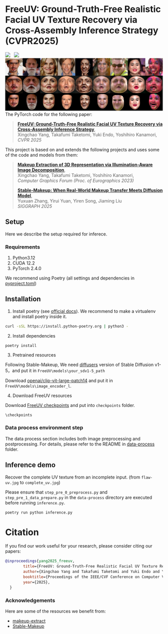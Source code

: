 # FreeUV: Ground-Truth-Free Realistic Facial UV Texture Recovery via Cross-Assembly Inference Strategy (CVPR2025)
<a href='https://arxiv.org/abs/2503.17197'><img src='https://img.shields.io/badge/ArXiv-PDF-red'></a> &nbsp; 
<a href='https://yangxingchao.github.io/FreeUV-page/'><img src='https://img.shields.io/badge/Project-Page-Green'></a> &nbsp; 
![Overview](fig/teaser.jpg)
The PyTorch code for the following paper:
> [**FreeUV: Ground-Truth-Free Realistic Facial UV Texture Recovery via Cross-Assembly Inference Strategy**](https://yangxingchao.github.io/FreeUV-page/),  
> Xingchao Yang, Takafumi Taketomi, Yuki Endo, Yoshihiro Kanamori,   
> *CVPR 2025*

This project is based on and extends the following projects and uses some of the code and models from them:
> [**Makeup Extraction of 3D Representation via Illumination-Aware Image Decomposition**](https://yangxingchao.github.io/makeup-extract-page),  
> Xingchao Yang, Takafumi Taketomi, Yoshihiro Kanamori,   
> *Computer Graphics Forum (Proc. of Eurographics 2023)*
> 
> [**Stable-Makeup: When Real-World Makeup Transfer Meets Diffusion Model**](https://github.com/Xiaojiu-z/Stable-Makeup),  
> Yuxuan Zhang, Yirui Yuan, Yiren Song, Jiaming Liu   
> *SIGGRAPH 2025*

## Setup

Here we describe the setup required for inferece.

### Requirements

1. Python3.12
2. CUDA 12.2
3. PyTorch 2.4.0

We recommend using Poetry (all settings and dependencies in [pyproject.toml](pyproject.toml))

## Installation
1. Install poetry (see [official docs](https://python-poetry.org/docs/)). We recommend to make a virtualenv and install poetry inside it.

```bash
curl -sSL https://install.python-poetry.org | python3 -
```

2. Install dependencies

```bash
poetry install
```

3. Pretrained resources
   
Following Stable-Makeup, We need [diffusers](https://github.com/huggingface/diffusers/) version of Stable Diffusion v1-5，and put it in ```FreeUV\models\your_sdv1-5_path```

Download [openai/clip-vit-large-patch14](https://huggingface.co/openai/clip-vit-large-patch14) and put it in ```FreeUV\models\image_encoder_l```.


4. Download FreeUV resources
   
Download [FreeUV checkpoints](https://drive.google.com/drive/folders/1GkpZF9Ruzdvr0oX0J7__nkEr0bO5Jotj?usp=drive_link) and put into ```checkpoints``` folder.
```
\checkpoints
```

### Data process environment step
The data process section includes both image preprocessing and postprocessing. 
For details, please refer to the README in [data-process](data-process) folder.

## Inference demo
Recover the complete UV texture from an incomplete input.
(from ```flaw-uv.jpg``` to ```complete_uv.jpg```)

Please ensure that ```step_pre_0_preprocess.py``` and ```step_pre_1_data_prepare.py``` in the ```data-process``` directory are executed before running ```inference.py```.

```
poetry run python inference.py
```


# Citation
If you find our work useful for your research, please consider citing our papers:
```bibtex
@inproceedings{yang2025_freeuv,
        title={FreeUV: Ground-Truth-Free Realistic Facial UV Texture Recovery via Cross-Assembly Inference Strategy}, 
        author={Xingchao Yang and Takafumi Taketomi and Yuki Endo and Yoshihiro Kanamori},
        booktitle={Proceedings of the IEEE/CVF Conference on Computer Vision and Pattern Recognition (CVPR)},
        year={2025},
  }
```

### Acknowledgements
Here are some of the resources we benefit from:
* [makeup-extract](https://github.com/YangXingchao/makeup-extract)
* [Stable-Makeup](https://github.com/Xiaojiu-z/Stable-Makeup)


